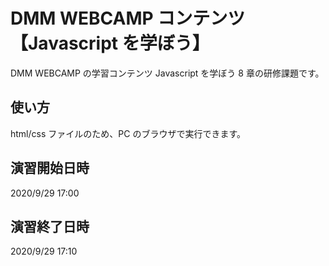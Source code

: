 # DMM WEBCAMP コンテンツ【Javascript を学ぼう】

DMM WEBCAMP の学習コンテンツ Javascript を学ぼう 8 章の研修課題です。

## 使い方

html/css ファイルのため、PC のブラウザで実行できます。

## 演習開始日時

2020/9/29 17:00

## 演習終了日時

2020/9/29 17:10
